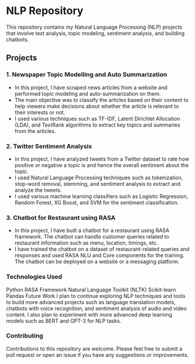 # NLP Repository
This repository contains my Natural Language Processing (NLP) projects that involve text analysis, topic modeling, sentiment analysis, and building chatbots.

## Projects
### 1. Newspaper Topic Modelling and Auto Summarization
* In this project, I have scraped news articles from a website and performed topic modeling and auto-summarization on them. 
* The main objective was to classify the articles based on their content to help viewers make decisions about whether the article is relevant to their interests or not. 
* I used various techniques such as TF-IDF, Latent Dirichlet Allocation (LDA), and TextRank algorithms to extract key topics and summaries from the articles.

### 2. Twitter Sentiment Analysis
* In this project, I have analyzed tweets from a Twitter dataset to rate how positive or negative a topic is and hence the overall sentiment about the topic.
*  I used Natural Language Processing techniques such as tokenization, stop-word removal, stemming, and sentiment analysis to extract and analyze the tweets. 
*  I used various machine learning classifiers such as Logistic Regression, Random Forest, XG Boost, and SVM for the sentiment classification.

### 3. Chatbot for Restaurant using RASA
* In this project, I have built a chatbot for a restaurant using RASA framework. The chatbot can handle customer queries related to restaurant information such as menu, location, timings, etc.
*  I have trained the chatbot on a dataset of restaurant-related queries and responses and used RASA NLU and Core components for the training. The chatbot can be deployed on a website or a messaging platform.

### Technologies Used
Python
RASA Framework
Natural Language Toolkit (NLTK)
Scikit-learn
Pandas
Future Work
I plan to continue exploring NLP techniques and tools to build more advanced projects such as language translation models, chatbots with voice recognition, and sentiment analysis of audio and video content. I also plan to experiment with more advanced deep learning models such as BERT and GPT-3 for NLP tasks.
###  Contributing
Contributions to this repository are welcome. Please feel free to submit a pull request or open an issue if you have any suggestions or improvements.

